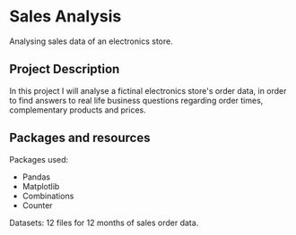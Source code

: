 # Sales Analysis
Analysing sales data of an electronics store.

## Project Description
In this project I will analyse a fictinal electronics store's order data, in order to find answers to real life business questions regarding order times, complementary products and prices.

## Packages and resources
Packages used:
 - Pandas
 - Matplotlib
 - Combinations
 - Counter

Datasets: 12 files for 12 months of sales order data.
